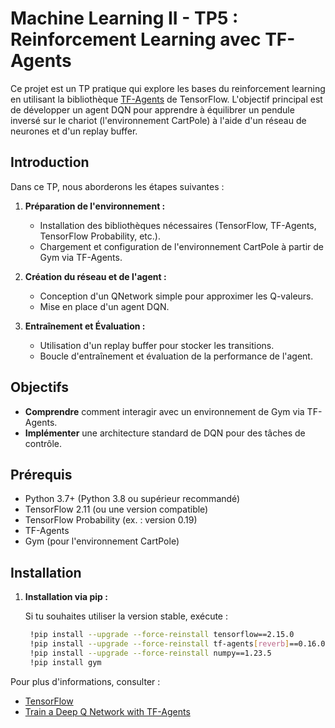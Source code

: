 # Machine Learning II - TP5 : Reinforcement Learning avec TF-Agents

Ce projet est un TP pratique qui explore les bases du reinforcement learning en utilisant la bibliothèque [TF-Agents](https://www.tensorflow.org/agents) de TensorFlow. L'objectif principal est de développer un agent DQN pour apprendre à équilibrer un pendule inversé sur le chariot (l'environnement CartPole) à l'aide d'un réseau de neurones et d'un replay buffer.


## Introduction

Dans ce TP, nous aborderons les étapes suivantes :

1. **Préparation de l'environnement :**  
   - Installation des bibliothèques nécessaires (TensorFlow, TF-Agents, TensorFlow Probability, etc.).  
   - Chargement et configuration de l'environnement CartPole à partir de Gym via TF-Agents.

2. **Création du réseau et de l'agent :**  
   - Conception d'un QNetwork simple pour approximer les Q-valeurs.  
   - Mise en place d'un agent DQN.

3. **Entraînement et Évaluation :**  
   - Utilisation d'un replay buffer pour stocker les transitions.  
   - Boucle d'entraînement et évaluation de la performance de l'agent.

## Objectifs

- **Comprendre** comment interagir avec un environnement de Gym via TF-Agents.
- **Implémenter** une architecture standard de DQN pour des tâches de contrôle.

## Prérequis

- Python 3.7+ (Python 3.8 ou supérieur recommandé)
- TensorFlow 2.11 (ou une version compatible)
- TensorFlow Probability (ex. : version 0.19)
- TF-Agents 
- Gym (pour l'environnement CartPole)

## Installation

1. **Installation via pip :**

   Si tu souhaites utiliser la version stable, exécute :

   ```bash
    !pip install --upgrade --force-reinstall tensorflow==2.15.0
    !pip install --upgrade --force-reinstall tf-agents[reverb]==0.16.0
    !pip install --upgrade --force-reinstall numpy==1.23.5
    !pip install gym

Pour plus d'informations, consulter :
* [TensorFlow](https://www.tensorflow.org/agents/tutorials/0_intro_rl?hl=fr)
* [Train a Deep Q Network with TF-Agents](https://github.com/tensorflow/agents/blob/master/docs/tutorials/1_dqn_tutorial.ipynb)
